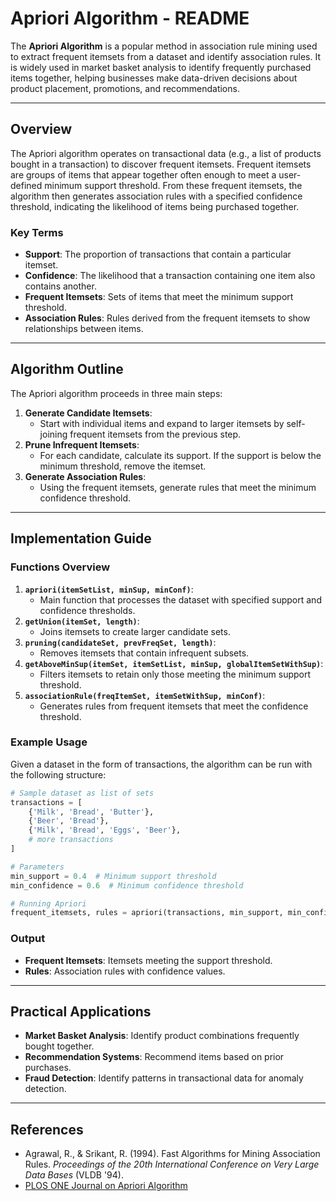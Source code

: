 # Apriori Algorithm - README

The **Apriori Algorithm** is a popular method in association rule mining used to extract frequent itemsets from a dataset and identify association rules. It is widely used in market basket analysis to identify frequently purchased items together, helping businesses make data-driven decisions about product placement, promotions, and recommendations.

---

## Overview

The Apriori algorithm operates on transactional data (e.g., a list of products bought in a transaction) to discover frequent itemsets. Frequent itemsets are groups of items that appear together often enough to meet a user-defined minimum support threshold. From these frequent itemsets, the algorithm then generates association rules with a specified confidence threshold, indicating the likelihood of items being purchased together.

### Key Terms

- **Support**: The proportion of transactions that contain a particular itemset.
- **Confidence**: The likelihood that a transaction containing one item also contains another.
- **Frequent Itemsets**: Sets of items that meet the minimum support threshold.
- **Association Rules**: Rules derived from the frequent itemsets to show relationships between items.

---

## Algorithm Outline

The Apriori algorithm proceeds in three main steps:

1. **Generate Candidate Itemsets**: 
   - Start with individual items and expand to larger itemsets by self-joining frequent itemsets from the previous step.
2. **Prune Infrequent Itemsets**: 
   - For each candidate, calculate its support. If the support is below the minimum threshold, remove the itemset.
3. **Generate Association Rules**: 
   - Using the frequent itemsets, generate rules that meet the minimum confidence threshold.

---

## Implementation Guide

### Functions Overview

1. **`apriori(itemSetList, minSup, minConf)`**: 
   - Main function that processes the dataset with specified support and confidence thresholds.
2. **`getUnion(itemSet, length)`**: 
   - Joins itemsets to create larger candidate sets.
3. **`pruning(candidateSet, prevFreqSet, length)`**: 
   - Removes itemsets that contain infrequent subsets.
4. **`getAboveMinSup(itemSet, itemSetList, minSup, globalItemSetWithSup)`**: 
   - Filters itemsets to retain only those meeting the minimum support threshold.
5. **`associationRule(freqItemSet, itemSetWithSup, minConf)`**: 
   - Generates rules from frequent itemsets that meet the confidence threshold.

### Example Usage

Given a dataset in the form of transactions, the algorithm can be run with the following structure:

```python
# Sample dataset as list of sets
transactions = [
    {'Milk', 'Bread', 'Butter'},
    {'Beer', 'Bread'},
    {'Milk', 'Bread', 'Eggs', 'Beer'},
    # more transactions
]

# Parameters
min_support = 0.4  # Minimum support threshold
min_confidence = 0.6  # Minimum confidence threshold

# Running Apriori
frequent_itemsets, rules = apriori(transactions, min_support, min_confidence)
```

### Output

- **Frequent Itemsets**: Itemsets meeting the support threshold.
- **Rules**: Association rules with confidence values.

---

## Practical Applications

- **Market Basket Analysis**: Identify product combinations frequently bought together.
- **Recommendation Systems**: Recommend items based on prior purchases.
- **Fraud Detection**: Identify patterns in transactional data for anomaly detection.

---

## References

- Agrawal, R., & Srikant, R. (1994). Fast Algorithms for Mining Association Rules. *Proceedings of the 20th International Conference on Very Large Data Bases* (VLDB '94).
- [PLOS ONE Journal on Apriori Algorithm](https://journals.plos.org/plosone/article/file?id=10.1371/journal.pone.0230124&type=printable)
